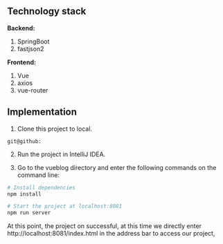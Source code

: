 ## Technology stack

**Backend:**

1. SpringBoot
2. fastjson2

**Frontend:**

1. Vue
2. axios
3. vue-router





## Implementation

1. Clone this project to local. 

```git
git@github:
```

2. Run the project in IntelliJ IDEA. 

3. Go to the vueblog directory and enter the following commands on the command line:

```bash
# Install dependencies
npm install

# Start the project at localhost:8081
npm run server
```

At this point, the project on successful, at this time we directly enter http://localhost:8081/index.html in the address bar to access our project,